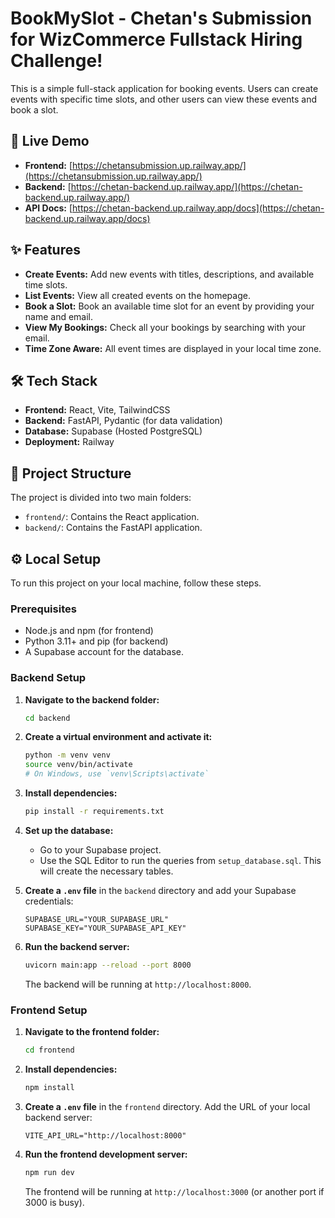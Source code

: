 # BookMySlot - Chetan's Submission for WizCommerce Fullstack Hiring Challenge!

This is a simple full-stack application for booking events. Users can create events with specific time slots, and other users can view these events and book a slot.

## 🚀 Live Demo

*   **Frontend:** [https://chetansubmission.up.railway.app/](https://chetansubmission.up.railway.app/)
*   **Backend:** [https://chetan-backend.up.railway.app/](https://chetan-backend.up.railway.app/)
*   **API Docs:** [https://chetan-backend.up.railway.app/docs](https://chetan-backend.up.railway.app/docs)

## ✨ Features

*   **Create Events:** Add new events with titles, descriptions, and available time slots.
*   **List Events:** View all created events on the homepage.
*   **Book a Slot:** Book an available time slot for an event by providing your name and email.
*   **View My Bookings:** Check all your bookings by searching with your email.
*   **Time Zone Aware:** All event times are displayed in your local time zone.

## 🛠️ Tech Stack

*   **Frontend:** React, Vite, TailwindCSS
*   **Backend:** FastAPI, Pydantic (for data validation)
*   **Database:** Supabase (Hosted PostgreSQL)
*   **Deployment:** Railway

## 📂 Project Structure

The project is divided into two main folders:

*   `frontend/`: Contains the React application.
*   `backend/`: Contains the FastAPI application.

## ⚙️ Local Setup

To run this project on your local machine, follow these steps.

### Prerequisites

*   Node.js and npm (for frontend)
*   Python 3.11+ and pip (for backend)
*   A Supabase account for the database.

### Backend Setup

1.  **Navigate to the backend folder:**
    ```bash
    cd backend
    ```

2.  **Create a virtual environment and activate it:**
    ```bash
    python -m venv venv
    source venv/bin/activate 
    # On Windows, use `venv\Scripts\activate`
    ```

3.  **Install dependencies:**
    ```bash
    pip install -r requirements.txt
    ```

4.  **Set up the database:**
    *   Go to your Supabase project.
    *   Use the SQL Editor to run the queries from `setup_database.sql`. This will create the necessary tables.

5.  **Create a `.env` file** in the `backend` directory and add your Supabase credentials:
    ```env
    SUPABASE_URL="YOUR_SUPABASE_URL"
    SUPABASE_KEY="YOUR_SUPABASE_API_KEY"
    ```

6.  **Run the backend server:**
    ```bash
    uvicorn main:app --reload --port 8000
    ```
    The backend will be running at `http://localhost:8000`.

### Frontend Setup

1.  **Navigate to the frontend folder:**
    ```bash
    cd frontend
    ```

2.  **Install dependencies:**
    ```bash
    npm install
    ```

3.  **Create a `.env` file** in the `frontend` directory. Add the URL of your local backend server:
    ```env
    VITE_API_URL="http://localhost:8000"
    ```

4.  **Run the frontend development server:**
    ```bash
    npm run dev
    ```
    The frontend will be running at `http://localhost:3000` (or another port if 3000 is busy).
